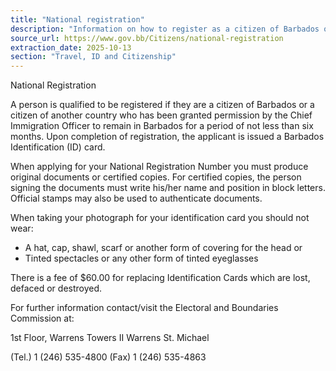 ```yaml
---
title: "National registration"
description: "Information on how to register as a citizen of Barbados or a non-citizen resident, and obtain a Barbados Identification (ID) card."
source_url: https://www.gov.bb/Citizens/national-registration
extraction_date: 2025-10-13
section: "Travel, ID and Citizenship"
---
```


National Registration

A person is qualified to be registered if they are a citizen of Barbados or a citizen of another country who has been granted permission by the Chief Immigration Officer to remain in Barbados for a period of not less than six months. Upon completion of registration, the applicant is issued a Barbados Identification (ID) card.

When applying for your National Registration Number you must produce original documents or certified copies. For certified copies, the person signing the documents must write his/her name and position in block letters. Official stamps may also be used to authenticate documents.

When taking your photograph for your identification card you should not wear:

*   A hat, cap, shawl, scarf or another form of covering for the head or
*   Tinted spectacles or any other form of tinted eyeglasses

There is a fee of $60.00 for replacing Identification Cards which are lost, defaced or destroyed.

For further information contact/visit the Electoral and Boundaries Commission at:

1st Floor, Warrens Towers II
Warrens
St. Michael

(Tel.) 1 (246) 535-4800
(Fax) 1 (246) 535-4863
```